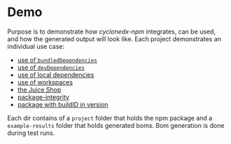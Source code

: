 # Demo

Purpose is to demonstrate how _cyclonedx-npm_ integrates, can be used, and how the generated output will look like.
Each project demonstrates an individual use case:

* [use of `bundledDependencies`](bundled-dependencies)
* [use of `devDependencies`](dev-dependencies)
* [use of local dependencies](local-dependencies)
* [use of workspaces](local-workspaces)
* [the Juice Shop](juice-shop)
* [package-integrity](package-integrity)
* [package with buildID in version](package-with-build-id)

Each dir contains of a `project` folder that holds the npm package
and a `example-results` folder that holds generated boms.
Bom generation is done during test runs.
